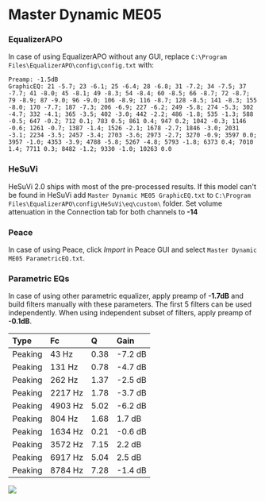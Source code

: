 # Master Dynamic ME05

### EqualizerAPO
In case of using EqualizerAPO without any GUI, replace `C:\Program Files\EqualizerAPO\config\config.txt`
with:
```
Preamp: -1.5dB
GraphicEQ: 21 -5.7; 23 -6.1; 25 -6.4; 28 -6.8; 31 -7.2; 34 -7.5; 37 -7.7; 41 -8.0; 45 -8.1; 49 -8.3; 54 -8.4; 60 -8.5; 66 -8.7; 72 -8.7; 79 -8.9; 87 -9.0; 96 -9.0; 106 -8.9; 116 -8.7; 128 -8.5; 141 -8.3; 155 -8.0; 170 -7.7; 187 -7.3; 206 -6.9; 227 -6.2; 249 -5.8; 274 -5.3; 302 -4.7; 332 -4.1; 365 -3.5; 402 -3.0; 442 -2.2; 486 -1.8; 535 -1.3; 588 -0.5; 647 -0.2; 712 0.1; 783 0.5; 861 0.4; 947 0.2; 1042 -0.3; 1146 -0.6; 1261 -0.7; 1387 -1.4; 1526 -2.1; 1678 -2.7; 1846 -3.0; 2031 -3.1; 2234 -3.5; 2457 -3.4; 2703 -3.6; 2973 -2.7; 3270 -0.9; 3597 0.0; 3957 -1.0; 4353 -3.9; 4788 -5.8; 5267 -4.8; 5793 -1.8; 6373 0.4; 7010 1.4; 7711 0.3; 8482 -1.2; 9330 -1.0; 10263 0.0
```

### HeSuVi
HeSuVi 2.0 ships with most of the pre-processed results. If this model can't be found in HeSuVi add
`Master Dynamic ME05 GraphicEQ.txt` to `C:\Program Files\EqualizerAPO\config\HeSuVi\eq\custom\` folder.
Set volume attenuation in the Connection tab for both channels to **-14**

### Peace
In case of using Peace, click *Import* in Peace GUI and select `Master Dynamic ME05 ParametricEQ.txt`.

### Parametric EQs
In case of using other parametric equalizer, apply preamp of **-1.7dB** and build filters manually
with these parameters. The first 5 filters can be used independently.
When using independent subset of filters, apply preamp of **-0.1dB**.

| Type    | Fc      |    Q | Gain    |
|:--------|:--------|:-----|:--------|
| Peaking | 43 Hz   | 0.38 | -7.2 dB |
| Peaking | 131 Hz  | 0.78 | -4.7 dB |
| Peaking | 262 Hz  | 1.37 | -2.5 dB |
| Peaking | 2217 Hz | 1.78 | -3.7 dB |
| Peaking | 4903 Hz | 5.02 | -6.2 dB |
| Peaking | 804 Hz  | 1.68 | 1.7 dB  |
| Peaking | 1634 Hz | 0.21 | -0.6 dB |
| Peaking | 3572 Hz | 7.15 | 2.2 dB  |
| Peaking | 6917 Hz | 5.04 | 2.5 dB  |
| Peaking | 8784 Hz | 7.28 | -1.4 dB |

![](https://raw.githubusercontent.com/jaakkopasanen/AutoEq/master/results/innerfidelity/sbaf-serious/Master%20Dynamic%20ME05/Master%20Dynamic%20ME05.png)